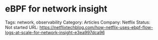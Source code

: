 # eBPF for network insight

Tags: network, observability
Category: Articles
Company: Netflix
Status: Not started
URL: https://netflixtechblog.com/how-netflix-uses-ebpf-flow-logs-at-scale-for-network-insight-e3ea997dca96